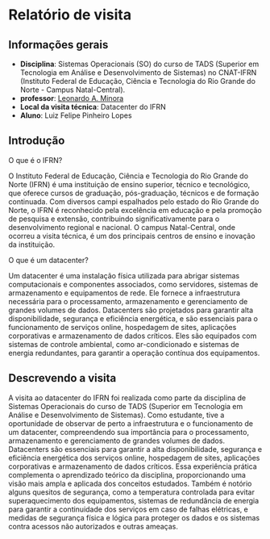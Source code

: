 # Relatório de visita

## Informações gerais
- **Disciplina**: Sistemas Operacionais (SO) do curso de TADS (Superior em Tecnologia em Análise e Desenvolvimento de Sistemas) no CNAT-IFRN (Instituto Federal de Educação, Ciência e Tecnologia do Rio Grande do Norte - Campus Natal-Central).
- **professor**: [Leonardo A. Minora](https://github.com/leonardo-minora)
- **Local da visita técnica**: Datacenter do IFRN
- **Aluno**: Luiz Felipe Pinheiro Lopes

## Introdução
O que é o IFRN?

O Instituto Federal de Educação, Ciência e Tecnologia do Rio Grande do Norte (IFRN) é uma instituição de ensino superior, técnico e tecnológico, que oferece cursos de graduação, pós-graduação, técnicos e de formação continuada. Com diversos campi espalhados pelo estado do Rio Grande do Norte, o IFRN é reconhecido pela excelência em educação e pela promoção de pesquisa e extensão, contribuindo significativamente para o desenvolvimento regional e nacional. O campus Natal-Central, onde ocorreu a visita técnica, é um dos principais centros de ensino e inovação da instituição.

O que é um datacenter?

Um datacenter é uma instalação física utilizada para abrigar sistemas computacionais e componentes associados, como servidores, sistemas de armazenamento e equipamentos de rede. Ele fornece a infraestrutura necessária para o processamento, armazenamento e gerenciamento de grandes volumes de dados. Datacenters são projetados para garantir alta disponibilidade, segurança e eficiência energética, e são essenciais para o funcionamento de serviços online, hospedagem de sites, aplicações corporativas e armazenamento de dados críticos. Eles são equipados com sistemas de controle ambiental, como ar-condicionado e sistemas de energia redundantes, para garantir a operação contínua dos equipamentos.

## Descrevendo a visita

A visita ao datacenter do IFRN foi realizada como parte da disciplina de Sistemas Operacionais do curso de TADS (Superior em Tecnologia em Análise e Desenvolvimento de Sistemas). Como estudante, tive a oportunidade de observar de perto a infraestrutura e o funcionamento de um datacenter, compreendendo sua importância para o processamento, armazenamento e gerenciamento de grandes volumes de dados. Datacenters são essenciais para garantir a alta disponibilidade, segurança e eficiência energética dos serviços online, hospedagem de sites, aplicações corporativas e armazenamento de dados críticos. Essa experiência prática complementa o aprendizado teórico da disciplina, proporcionando uma visão mais ampla e aplicada dos conceitos estudados. Também é notório alguns quesitos de segurança, como a temperatura controlada para evitar superaquecimento dos equipamentos, sistemas de redundância de energia para garantir a continuidade dos serviços em caso de falhas elétricas, e medidas de segurança física e lógica para proteger os dados e os sistemas contra acessos não autorizados e outras ameaças.











